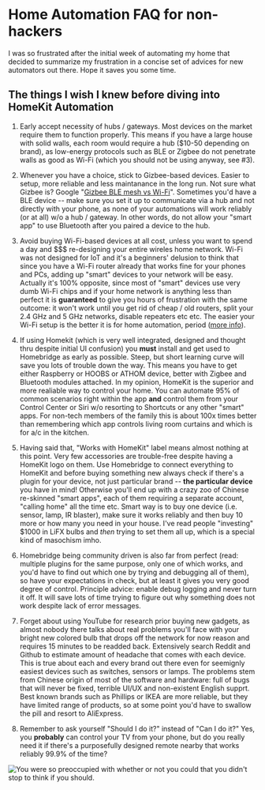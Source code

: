 # Home Automation FAQ for non-hackers

I was so frustrated after the initial week of automating my home that decided to summarize my frustration in a concise set of advices for new automators out there. Hope it saves you some time.

## The things I wish I knew before diving into HomeKit Automation

1. Early accept necessity of hubs / gateways. Most devices on the market require them to function properly. This means if you have a large house with solid walls, each room would require a hub ($10-50 depending on brand), as low-energy protocols such as BLE or Zigbee do not penetrate walls as good as Wi-Fi (which you should not be using anyway, see #3).

2. Whenever you have a choice, stick to Gizbee-based devices. Easier to setup, more reliable and less maintanance in the long run. Not sure what Gizbee is? Google "[Gizbee BLE mesh vs Wi-Fi](https://www.google.com/search?q=Gizbee+BLE+mesh+vs+Wi-Fi)". Sometimes you'd have a BLE device -- make sure you set it up to communicate via a hub and not directly with your phone, as none of your automations will work reliably (or at all) w/o a hub / gateway. In other words, do not allow your "smart app" to use Bluetooth after you paired a device to the hub.

3. Avoid buying Wi-Fi-based devices at all cost, unless you want to spend a day and $$$ re-designing your entire wireles home network. Wi-Fi was not designed for IoT and it's a beginners' delusion to think that since you have a Wi-Fi router already that works fine for your phones and PCs, adding up "smart" devices to your network will be easy. Actually it's 100% opposite, since most of "smart" devices use very dumb Wi-Fi chips and if your home network is anything less than perfect it is __guaranteed__ to give you hours of frustration with the same outcome: it won't work until you get rid of cheap / old routers, split your 2.4 GHz and 5 GHz networks, disable repeaters etc etc. The easier your Wi-Fi setup is the better it is for home automation, period ([more info](https://www.reddit.com/r/HomeKit/comments/bi0bp1/no_response_a_constant_irritation_with_homekit/)).

4. If using Homekit (which is very well integrated, designed and thought thru despite initial UI confusion) you __must__ install and get used to Homebridge as early as possible. Steep, but short learning curve will save you lots of trouble down the way. This means you have to get either Raspberry or HOOBS or ATHOM device, better with Zigbee and Bluetooth modules attached. In my opinion, HomeKit is the superior and more realiable way to control your home. You can automate 95% of common scenarios right within the app __and__ control them from your Control Center or Siri w/o resorting to Shortcuts or any other "smart" apps. For non-tech members of the family this is about 100x times better than remembering which app controls living room curtains and which is for a/c in the kitchen.

5. Having said that, "Works with HomeKit" label means almost nothing at this point. Very few accessories are trouble-free despite having a HomeKit logo on them. Use Homebridge to connect everything to HomeKit and before buying something new always check if there's a plugin for your device, not just particular brand -- __the particular device__ you have in mind! Otherwise you'll end up with a crazy zoo of Chinese re-skinned "smart apps", each of them requiring a separate account, "calling home" all the time etc. Smart way is to buy one device (i.e. sensor, lamp, IR blaster), make sure it works reliably and then buy 10 more or how many you need in your house. I've read people "investing" $1000 in LiFX bulbs and _then_ trying to set them all up, which is a special kind of masochism imho.

6. Homebridge being community driven is also far from perfect (read: multiple plugins for the same purpose, only one of which works, and you'd have to find out which one by trying and debugging all of them), so have your expectations in check, but at least it gives you very good degree of control. Principle advice: enable debug logging and never turn it off. It will save lots of time trying to figure out why something does not work despite lack of error messages. 

7. Forget about using YouTube for research prior buying new gadgets, as almost nobody there talks about real problems you'll face with your bright new colored bulb that drops off the network for now reason and requires 15 minutes to be readded back. Extensively search Reddit and Github to estimate amount of headache that comes with each device. This is true about each and every brand out there even for seemignly easiest devices such as switches, sensors or lamps. The problems stem from Chinese origin of most of the software and hardware: full of bugs that will never be fixed, terrible UI/UX and non-existent English supprt. Best known brands such as Phillips or IKEA are more reliable, but they have limited range of products, so at some point you'd have to swallow the pill and resort to AliExpress. 

99. Remember to ask yourself "Should I do it?" instead of "Can I do it?" Yes, you __probably__ can control your TV from your phone, but do you really need it if there's a purposefully designed remote nearby that works reliably 99.9% of the time?

![You were so preoccupied with whether or not you could that you didn't stop to think if you should.](https://wrnr.com/assets/images/Bobby%20Blogz/2019/march/you-were-so-preoccupied-with-whether-or-not-you-could-you-didnt-stop-to-think-if-you-should.jpg)



